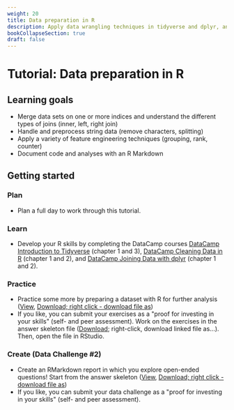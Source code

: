 ```yaml
---
weight: 20
title: Data preparation in R
description: Apply data wrangling techniques in tidyverse and dplyr, and prepare your data set for analysis.
bookCollapseSection: true
draft: false
---
```


# Tutorial: Data preparation in R


## Learning goals

* Merge data sets on one or more indices and understand the different types of joins (inner, left, right join)
* Handle and preprocess string data (remove characters, splitting)
* Apply a variety of feature engineering techniques (grouping, rank, counter)
* Document code and analyses with an R Markdown


## Getting started

### Plan
- Plan a full day to work through this tutorial.

### Learn
- Develop your R skills by completing the DataCamp courses [DataCamp Introduction to Tidyverse](https://campus.datacamp.com/courses/introduction-to-the-tidyverse/data-wrangling-1?ex=1) (chapter 1 and 3), [DataCamp Cleaning Data in R](https://learn.datacamp.com/courses/cleaning-data-in-r) (chapter 1 and 2), and [DataCamp Joining Data with dplyr](https://campus.datacamp.com/courses/joining-data-with-dplyr/joining-tables-1) (chapter 1 and 2).

### Practice
- Practice some more by preparing a dataset with R for further analysis ([View](data-preparation.html), [Download; right click - download file as](data-preparation-skeleton.Rmd))
- If you like, you can submit your exercises as a "proof for investing in your skills" (self- and peer assessment). Work on the exercises in the answer skeleton file ([Download](data-preparation-skeleton.Rmd); right-click, download linked file as...). Then, open the file in RStudio.

### Create (Data Challenge #2)
- Create an RMarkdown report in which you explore open-ended questions! Start from the answer skeleton ([View](data-report.html), [Download; right click - download file as](data-report.Rmd))
- If you like, you can submit your data challenge as a "proof for investing in your skills" (self- and peer assessment).
